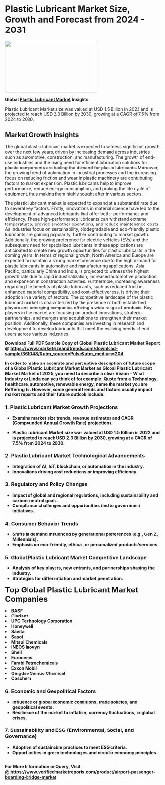 <H1>Plastic Lubricant Market Size, Growth and Forecast from 2024 - 2031</H1><img class="aligncenter size-medium wp-image-584254" src="https://thirdeyenews.in/wp-content/uploads/2024/09/Global-Market-Research-300x168.jpeg" alt="" width="300" height="168" /><p><strong>Global&nbsp;<a href="https://www.marketsizeandtrends.com/download-sample/361048/&amp;utm_source=Pulse&amp;utm_medium=204">Plastic Lubricant Market</a> Insights</strong></p><p>Plastic Lubricant Market size was valued at USD 1.5 Billion in 2022 and is projected to reach USD 2.3 Billion by 2030, growing at a CAGR of 7.5% from 2024 to 2030.</p><p><h2>Market Growth Insights</h2> <p>The global plastic lubricant market is expected to witness significant growth over the next few years, driven by increasing demand across industries such as automotive, construction, and manufacturing. The growth of end-use industries and the rising need for efficient lubrication solutions for plastic components are fueling the demand for plastic lubricants. Moreover, the growing trend of automation in industrial processes and the increasing focus on reducing friction and wear in plastic machinery are contributing factors to market expansion. Plastic lubricants help to improve performance, reduce energy consumption, and prolong the life cycle of equipment, thus making them highly sought after in various sectors.</p> <p><strong></strong></p> <p>The plastic lubricant market is expected to expand at a substantial rate due to several key factors. Firstly, innovations in material science have led to the development of advanced lubricants that offer better performance and efficiency. These high-performance lubricants can withstand extreme temperatures, provide smoother operations, and reduce maintenance costs. As industries focus on sustainability, biodegradable and eco-friendly plastic lubricants are gaining popularity, further contributing to market growth. Additionally, the growing preference for electric vehicles (EVs) and the subsequent need for specialized lubricants in these applications are anticipated to create new growth opportunities for plastic lubricants in the coming years. In terms of regional growth, North America and Europe are expected to maintain a strong market presence due to the high demand for plastic lubricants in automotive and manufacturing applications. Asia Pacific, particularly China and India, is projected to witness the highest growth rate due to rapid industrialization, increased automotive production, and expansion in construction activities. Furthermore, increasing awareness regarding the benefits of plastic lubricants, such as reduced friction, enhanced material compatibility, and cost-effectiveness, is driving their adoption in a variety of sectors. The competitive landscape of the plastic lubricant market is characterized by the presence of both established players and emerging companies offering a wide range of products. Key players in the market are focusing on product innovations, strategic partnerships, and mergers and acquisitions to strengthen their market position. Additionally, these companies are investing in research and development to develop lubricants that meet the evolving needs of end users across various industries. <p><strong></p><p><span class=""><strong>Download Full PDF Sample Copy of Global Plastic Lubricant Market Report</strong> @ <a href="https://www.marketsizeandtrends.com/download-sample/361048/&amp;utm_source=Pulse&amp;utm_medium=204" target="_blank">https://www.marketsizeandtrends.com/download-sample/361048/&amp;utm_source=Pulse&amp;utm_medium=204</a></span></p><p>In order to make an accurate and perceptive description of future scope of a Global&nbsp;Plastic Lubricant Market Market as Global&nbsp;Plastic Lubricant Market Market of 2025, you need to describe a clear Vision &ndash; What Industry or Linda can you think of for example: Quote from a Technology, healthcare, automotive, renewable energy, name the market you are Reffering to. However, some general trends and factors usually impact market reports and their future outlook include:</p><h3>1.&nbsp;<strong>Plastic Lubricant Market Growth Projections</strong></h3><ul><li>Examine market size trends, revenue estimates and CAGR (Compounded Annual Growth Rate) projections.</li><li><p>Plastic Lubricant Market size was valued at USD 1.5 Billion in 2022 and is projected to reach USD 2.3 Billion by 2030, growing at a CAGR of 7.5% from 2024 to 2030.</p></li></ul><h3>2.&nbsp;<strong>Plastic Lubricant Market Technological Advancements</strong></h3><ul><li>Integration of AI, IoT, blockchain, or automation in the industry.</li><li>Innovations driving cost reductions or improving efficiency.</li></ul><h3>3.&nbsp;<strong>Regulatory and Policy Changes</strong></h3><ul><li>Impact of global and regional regulations, including sustainability and carbon-neutral goals.</li><li>Compliance challenges and opportunities tied to government initiatives.</li></ul><h3>4.&nbsp;<strong>Consumer Behavior Trends</strong></h3><ul><li>Shifts in demand influenced by generational preferences (e.g., Gen Z, Millennials).</li><li>Emphasis on eco-friendly, ethical, or personalized products/services.</li></ul><h3>5.&nbsp;<strong>Global Plastic Lubricant Market Competitive Landscape</strong></h3><ul><li>Analysis of key players, new entrants, and partnerships shaping the industry.</li><li>Strategies for differentiation and market penetration.</li></ul><p data-pm-slice="1 1 []"><span style="color: inherit; font-family: inherit; font-size: 25px;">Top Global Plastic Lubricant Market Companies</span></p><div class="" data-test-id=""><p><li>BASF</li><li> Clariant</li><li> UPC Technology Corporation</li><li> Honeywell</li><li> Savita</li><li> Sasol</li><li> Mitsui Chemicals</li><li> INEOS Inovyn</li><li> Shell</li><li> Euroceras</li><li> Farabi Petrochemicals</li><li> Exxon Mobil</li><li> Qingdao Sainuo Chemical</li><li> Coschem</li></p></div><h3>6.&nbsp;<strong>Economic and Geopolitical Factors</strong></h3><ul><li>Influence of global economic conditions, trade policies, and geopolitical events.</li><li>Resilience of the market to inflation, currency fluctuations, or global crises.</li></ul><h3>7.&nbsp;<strong>Sustainability and ESG (Environmental, Social, and Governance)</strong></h3><ul><li>Adoption of sustainable practices to meet ESG criteria.</li><li>Opportunities in green technologies and circular economy principles.</li></ul><h2><strong style="font-size: 14px;">For More Information or Query, Visit @&nbsp;</strong><a style="background-color: #ffffff; font-size: 14px;" href="https://www.marketsizeandtrends.com/report/plastic-lubricant-market/" target="_blank">https://www.verifiedmarketreports.com/product/airport-passenger-boarding-bridge-market</a></h2>
